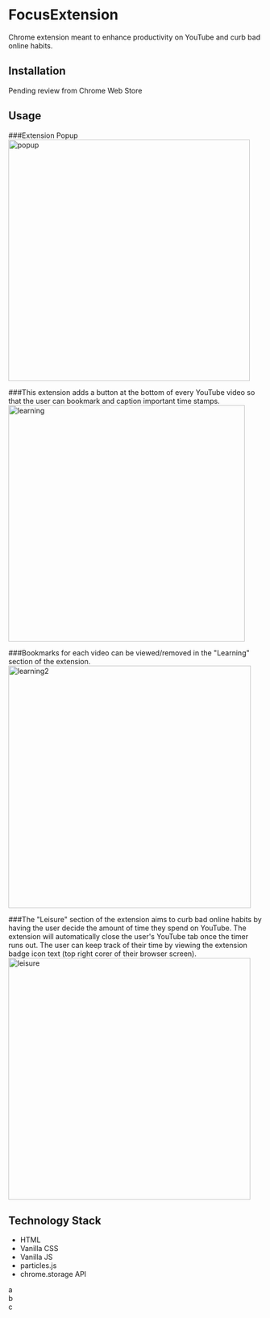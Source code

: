 # FocusExtension
Chrome extension meant to enhance productivity on YouTube and curb bad online habits.
## Installation
Pending review from Chrome Web Store
## Usage 
###Extension Popup
<img width="479" alt="popup" src="https://user-images.githubusercontent.com/85972796/180276763-80a83c07-985b-4d52-a255-5afc08454c93.png">

###This extension adds a button at the bottom of every YouTube video so that the user can bookmark and caption important time stamps.
<img width="469" alt="learning" src="https://user-images.githubusercontent.com/85972796/180276845-0abd3fc9-d607-4b88-bf7c-d2cabf857d45.png">

###Bookmarks for each video can be viewed/removed in the "Learning" section of the extension. 
<img width="481" alt="learning2" src="https://user-images.githubusercontent.com/85972796/180276960-62c162bc-90e5-4151-a621-d6b76c234f99.png">

###The "Leisure" section of the extension aims to curb bad online habits by having the user decide the amount of time they spend on YouTube. The extension will automatically close the user's YouTube tab once the timer runs out. The user can keep track of their time by viewing the extension badge icon text (top right corer of their browser screen).
<img width="480" alt="leisure" src="https://user-images.githubusercontent.com/85972796/180277128-cadb115c-9856-4c0b-ab5d-3dc9ffc056e2.png">

## Technology Stack
- HTML
- Vanilla CSS
- Vanilla JS
- particles.js 
- chrome.storage API

a <br />
b <br />
c



